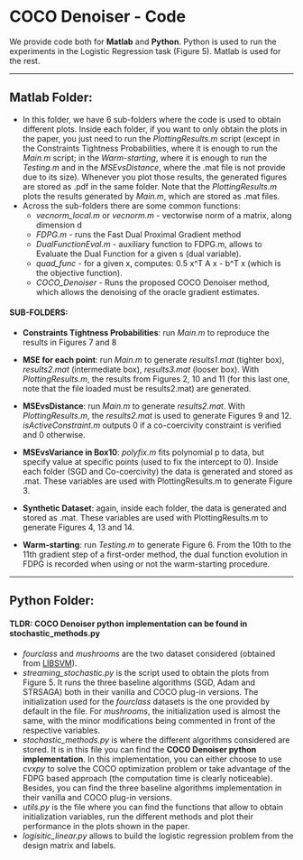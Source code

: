 # COCO Denoiser - Code

We provide code both for **Matlab** and **Python**. Python is used to run the experiments in the Logistic Regression task (Figure 5). Matlab is used for the rest.

---

## Matlab Folder:

- In this folder, we have 6 sub-folders where the code is used to obtain different plots. Inside each folder, if you want to only obtain the plots in the paper, you just need to run the *PlottingResults.m* script (except in the Constraints Tightness Probabilities, where it is enough to run the *Main.m* script; in the *Warm-starting*, where it is enough to run the *Testing.m* and in the *MSEvsDistance*, where the .mat file is not provide due to its size). Whenever you plot those results, the generated figures are stored as .pdf in the same folder. Note that the *PlottingResults.m* plots the results generated by *Main.m*, which are stored as .mat files.
- Across the sub-folders there are some common functions: 
  - *vecnorm_local.m* or *vecnorm.m* - vectorwise norm of a matrix, along dimension d
  - *FDPG.m* - runs the Fast Dual Proximal Gradient method
  - *DualFunctionEval.m* - auxiliary function to FDPG.m, allows to Evaluate the Dual Function for a given s (dual variable).
  - *quad_func* - for a given x, computes: 0.5 x^T A  x - b^T x (which is the objective function).
  - *COCO_Denoiser* - Runs the proposed COCO Denoiser method, which allows the denoising of the oracle gradient estimates.

#### SUB-FOLDERS:
- **Constraints Tightness Probabilities**: run *Main.m* to reproduce the results in Figures 7 and 8

- **MSE for each point**: run *Main.m* to generate *results1.mat* (tighter box), *results2.mat* (intermediate box), *results3.mat* (looser box). With *PlottingResults.m*, the results from Figures 2, 10 and 11 (for this last one, note that the file loaded must be results2.mat) are generated.

- **MSEvsDistance**: run *Main.m* to generate *results2.mat*. With *PlottingResults.m*, the *results2.mat* is used to generate Figures 9 and 12. *isActiveConstraint.m* outputs 0 if a co-coercivity constraint is verified and 0 otherwise.

- **MSEvsVariance in Box10**: *polyfix.m* fits polynomial p to data, but specify value at specific points (used to fix the intercept to 0). Inside each folder (SGD and Co-coercivity) the data is generated and stored as .mat. These variables are used with PlottingResults.m to generate Figure 3.

- **Synthetic Dataset**: again, inside each folder, the data is generated and stored as .mat. These variables are used with PlottingResults.m to generate Figures 4, 13 and 14. 

- **Warm-starting**: run *Testing.m* to generate Figure 6. From the 10th to the 11th gradient step of a first-order method, the dual function evolution in FDPG is recorded when using or not the warm-starting procedure.

---

## Python Folder:

#### TLDR: COCO Denoiser python implementation can be found in stochastic_methods.py

- *fourclass* and *mushrooms* are the two dataset considered (obtained from [LIBSVM](https://www.csie.ntu.edu.tw/~cjlin/libsvmtools/datasets/)).
- *streaming_stochastic.py* is the script used to obtain the plots from Figure 5. It runs the three baseline algorithms 
(SGD, Adam and STRSAGA) both in their vanilla and COCO plug-in versions. The initialization used for the *fourclass* 
datasets is the one provided by default in the file. For *mushrooms*, the initialization used is almost the same, with
the minor modifications being commented in front of the respective variables.
- *stochastic_methods.py* is where the different algorithms considered are stored. It is in this file you can find the 
**COCO Denoiser python implementation**. In this implementation, you can either choose to use *cvxpy* to solve the COCO 
optimization problem or take advantage of the FDPG based approach (the computation time is clearly noticeable). Besides,
you can find the three baseline algorithms implementation in their vanilla and COCO plug-in versions.
- *utils.py* is the file where you can find the functions that allow to obtain initialization variables, run the 
different methods and plot their performance in the plots shown in the paper.
- *logisitic_linear.py* allows to build the logistic regression problem from the design matrix and labels.

